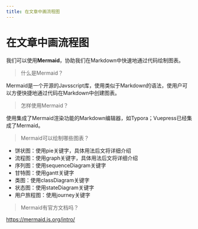 ```yaml
---
title: 在文章中画流程图
---
```


# 在文章中画流程图

我们可以使用**Mermaid**，协助我们在Markdown中快速地通过代码绘制图表。  

> 什么是Mermaid？

Mermaid是一个开源的Javsscript库，使用类似于Markdown的语法，使用户可以方便快捷地通过代码在Markdown中创建图表。  

> 怎样使用Mermaid？

使用集成了Mermaid渲染功能的Markdown编辑器，如Typora；Vuepress已经集成了Mermaid。  


> Mermaid可以绘制哪些图表？

* 饼状图：使用pie关键字，具体用法后文将详细介绍
* 流程图：使用graph关键字，具体用法后文将详细介绍
* 序列图：使用sequenceDiagram关键字
* 甘特图：使用gantt关键字
* 类图：使用classDiagram关键字
* 状态图：使用stateDiagram关键字
* 用户旅程图：使用journey关键字

> Mermaid有官方文档吗？

<https://mermaid.js.org/intro/>   


